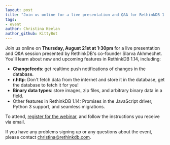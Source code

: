 ```yaml
---
layout: post
title: "Join us online for a live presentation and Q&A for RethinkDB 1.14"
tags:
- event
author: Christina Keelan
author_github: KittyBot
---
```


Join us online on **Thursday, August 21st at 1:30pm** for a live presentation
and Q&A session presented by RethinkDB's co-founder Slarva Akhmechet. You'll
learn about new and upcoming features in RethinkDB 1.14, including:

* __Changefeeds__: get realtime push notifications of changes in the database.
* __r.http__: Don't fetch data from the internet and store it in the database,
  get the database to fetch it for you!
* __Binary data types__: store images, zip files, and arbitrary binary data in
  a field.
* Other features in RethinkDB 1.14: Promises in the JavaScript driver, Python 3
  support, and seamless migrations.

To attend, [register for the webinar][], and follow the instructions you
receive via email.
<!--more-->

[register for the webinar]: https://attendee.gotowebinar.com/register/4543556240365418498

If you have any problems signing up or any questions about the event, please
contact [christina@rethinkdb.com][].

[christina@rethinkdb.com]: mailto:christina@rethinkdb.com
